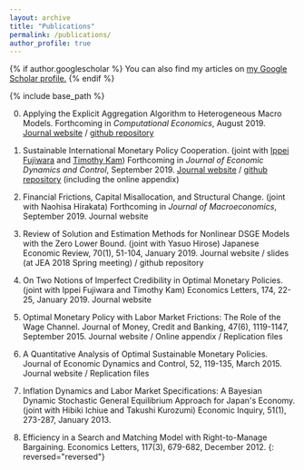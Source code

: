 ```yaml
---
layout: archive
title: "Publications"
permalink: /publications/
author_profile: true
---
```


{% if author.googlescholar %}
  You can also find my articles on <u><a href="{{author.googlescholar}}">my Google Scholar profile</a>.</u>
{% endif %}

{% include base_path %}


0. Applying the Explicit Aggregation Algorithm to Heterogeneous Macro Models. Forthcoming in *Computational Economics*, August 2019. [Journal website](https://doi.org/10.1007/s10614-019-09914-x) / [github repository](https://github.com/tkksnk/Xpa)

0. Sustainable International Monetary Policy Cooperation. (joint with [Ippei Fujiwara](https://sites.google.com/site/ippeifujiwara/) and [Timothy Kam](https://phantomachine.github.io/)) Forthcoming in *Journal of Economic Dynamics and Control*, September 2019. [Journal website](https://doi.org/10.1016/j.jedc.2019.103721) / [github repository](https://github.com/phantomachine/OSIMP) (including the online appendix)

0. Financial Frictions, Capital Misallocation, and Structural Change. (joint with Naohisa Hirakata) Forthcoming in *Journal of Macroeconomics*, September 2019. Journal website

0. Review of Solution and Estimation Methods for Nonlinear DSGE Models with the Zero Lower Bound. (joint with Yasuo Hirose) Japanese Economic Review, 70(1), 51-104, January 2019. Journal website / slides (at JEA 2018 Spring meeting) / github repository

0. On Two Notions of Imperfect Credibility in Optimal Monetary Policies. (joint with Ippei Fujiwara and Timothy Kam) Economics Letters, 174, 22-25, January 2019. Journal website

0. Optimal Monetary Policy with Labor Market Frictions: The Role of the Wage Channel. Journal of Money, Credit and Banking, 47(6), 1119-1147, September 2015. Journal website / Online appendix / Replication files

0. A Quantitative Analysis of Optimal Sustainable Monetary Policies. Journal of Economic Dynamics and Control, 52, 119-135, March 2015. Journal website / Replication files

0.  Inflation Dynamics and Labor Market Specifications: A Bayesian Dynamic Stochastic General Equilibrium Approach for Japan's Economy. (joint with Hibiki Ichiue and Takushi Kurozumi) Economic Inquiry, 51(1), 273-287, January 2013.

0.  Efficiency in a Search and Matching Model with Right-to-Manage Bargaining. Economics Letters, 117(3), 679-682, December 2012.
{: reversed="reversed"}

<!-- {% for post in site.publications reversed %}
  {% include archive-single.html %}
{% endfor %} -->
